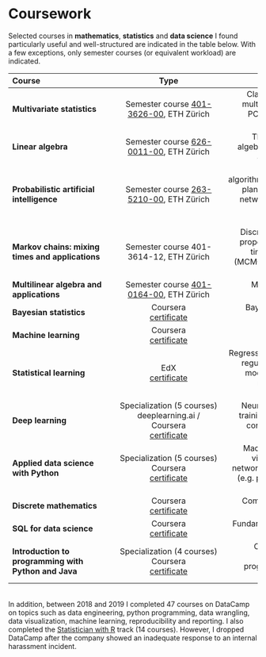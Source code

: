 # Coursework

Selected courses in **mathematics**, **statistics** and **data science** I found particularly useful and well-structured are indicated in the table below. With a few exceptions, only semester courses (or equivalent workload) are indicated.

| <div style="width:200px">Course</div> | <div style="width:200px">Type</div> | <div style="width:300px">Content summary</div> |
| :---         |     :---:      |          ---: |
| **Multivariate statistics**   | <div style="width:200px">Semester course [401-3626-00](http://www.vvz.ethz.ch/Vorlesungsverzeichnis/sucheLehrangebot.view?seite=1&semkez=2013W&ansicht=2&lang=en&abschnittId=53462), ETH Zürich</div>     | <div style="width:300px">Classical and modern methods for multivariate statistical analysis (e.g. PCA, MDS, factor analysis, cluster analysis, graphical models)</div> |
| **Linear algebra**      | <div style="width:200px">Semester course [626-0011-00](http://www.vvz.ethz.ch/Vorlesungsverzeichnis/lerneinheit.view?semkez=2015W&ansicht=KATALOGDATEN&lerneinheitId=101232&lang=en), ETH Zürich</div>     | <div style="width:300px">Theory and applications of linear algebra and linear programming with applications to systems biology</div> |
| **Probabilistic artificial intelligence** | <div style="width:200px">Semester course [263-5210-00](http://www.vvz.ethz.ch/Vorlesungsverzeichnis/lerneinheit.view?semkez=2019W&ansicht=ALLE&lerneinheitId=131935&lang=en), ETH Zürich</div>     | <div style="width:300px">Core modeling techniques and algorithms from statistics, optimization, planning and control (incl. Bayesian networks, probabilistic planning and reinforcement learning) with applications</div>
| **Markov chains: mixing times and applications** | <div style="width:200px">Semester course 401-3614-12, ETH Zürich</div> | <div style="width:300px">Discrete-time Markov Chains, basic properties of Markov Chains, mixing times, Markov Chain Monte Carlo (MCMC) methods and other sampling methods</div>
| **Multilinear algebra and applications** | <div style="width:200px">Semester course [401-0164-00](http://vvz.ethz.ch/Vorlesungsverzeichnis/lerneinheit.view?semkez=2018S&ansicht=LEHRVERANSTALTUNGEN&lerneinheitId=121258&lang=en), ETH Zürich</div> | <div style="width:300px">Multilinear forms, inner products, tensors, applications</div>
| **Bayesian statistics** | Coursera <br />[certificate](https://www.coursera.org/account/accomplishments/certificate/KF8RXU99XX5B) | <div style="width:300px">Bayesian inference and models for discrete and continuous data</div>
| **Machine learning** | Coursera <br />[certificate](certificates/fc120731_ml_coursera.pdf) | <div style="width:300px">Foundations of supervised and unsupervised learning</div>
| **Statistical learning** | EdX <br />[certificate](certificates/fc140408_sl_edx.pdf) | <div style="width:300px">Regression and classification methods, regularization, cross-validation and model selection, nonlinear models, random forests, boosting, SVM, unsupervised learning</div>
| **Deep learning** | <div style="width:200px">Specialization (5 courses) <br /> deeplearning.ai / Coursera <br />[certificate](https://www.coursera.org/account/accomplishments/specialization/certificate/39R9WZDGJPVY) | <div style="width:300px">Neural networks and deep learning, training algorithms and optimization, convolutional neural networks and sequence models</div>
| **Applied data science with Python** | <div style="width:200px">Specialization (5 courses) <br /> Coursera <br />[certificate](https://www.coursera.org/account/accomplishments/specialization/certificate/K3PD85EQSDVZ) | <div style="width:300px"> Machine learning, plotting and data visualization, text analysis, social network analysis using python toolkits (e.g. pandas, matplotlib, scikit-learn, nltk, networkx) </div>
| **Discrete mathematics** | Coursera <br />[certificate](https://www.coursera.org/account/accomplishments/certificate/CCWN3QTPKAUN) | <div style="width:300px"> Combinatorics, discrete probability, graphs and social networks </div>  
| **SQL for data science** | <div style="width:200px">Coursera <br /> [certificate](https://www.coursera.org/account/accomplishments/certificate/VWJVULFCDTNX) | <div style="width:300px"> Fundamentals of SQL (with a focus on SQLite)</div>
| **Introduction to programming with Python and Java** | <div style="width:200px">Specialization (4 courses) <br /> Coursera <br />[certificate](https://www.coursera.org/account/accomplishments/specialization/DH5XNW39ERTQ) | <div style="width:300px"> Code design, code testing, code debugging, object-oriented programming, inheritance and data structures in Java </div>

<br>
In addition, between 2018 and 2019 I completed 47 courses on DataCamp on topics such as data engineering, python programming, data wrangling, data visualization, machine learning, reproducibility and reporting. I also completed the <a href="https://www.datacamp.com/statement-of-accomplishment/track/9037a7e4ac2a05b42ea45f4245fac98850707e26">Statistician with R</a> track (14 courses). However, I dropped DataCamp after the company showed an inadequate response to an internal harassment incident. 




